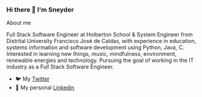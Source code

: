 ### Hi there 👋 I'm Sneyder

About me

Full Stack Software Engineer at Holberton School & System Engineer from Distrital University Francisco José de Caldas, with experience in education, systems information and software development using Python, Java, C. Interested in learning new things, music, mindfulness, environment, renewable energies and technology. Pursuing the goal of working in the IT industry as a Full Stack Software Engineer. 

- 🐦 My [Twitter](https://twitter.com/SneydAmaval "Twitter profile")
- 💼 My personal [Linkedin](https://www.linkedin.com/in/eduard-sneyder-amador-valbuena-2b0537165/)
<!--
**SneyderHOL/SneyderHOL** is a ✨ _special_ ✨ repository because its `README.md` (this file) appears on your GitHub profile.

Here are some ideas to get you started:

- 🔭 I’m currently working on ...
- 🌱 I’m currently learning ...
- 👯 I’m looking to collaborate on ...
- 🤔 I’m looking for help with ...
- 💬 Ask me about ...
- 📫 How to reach me: ...
- 😄 Pronouns: ...
- ⚡ Fun fact: ...
-->
